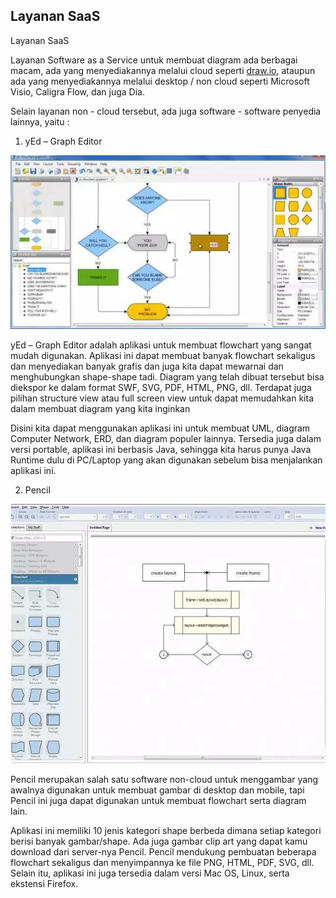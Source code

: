 ## Layanan SaaS

Layanan SaaS 

Layanan Software as a Service untuk membuat diagram ada berbagai macam, ada yang menyediakannya melalui cloud seperti [draw.io](https://draw.io), ataupun ada yang menyediakannya melalui desktop / non cloud seperti Microsoft Visio, Caligra Flow, dan juga Dia. 

Selain layanan non - cloud tersebut, ada juga software - software penyedia lainnya, yaitu :

1. yEd – Graph Editor

![yed-grapheditor](https://github.com/amharnh13/tekn-cloud-computing/blob/master/minggu-02/image/yed-grapheditor.png)

yEd – Graph Editor adalah aplikasi untuk membuat flowchart yang sangat mudah digunakan. Aplikasi ini dapat membuat banyak flowchart sekaligus dan menyediakan banyak grafis dan juga kita dapat mewarnai dan menghubungkan shape-shape tadi. Diagram yang telah dibuat tersebut bisa diekspor ke dalam format SWF, SVG, PDF, HTML, PNG, dll. Terdapat juga pilihan structure view atau full screen view untuk dapat memudahkan kita dalam membuat diagram yang kita inginkan

Disini kita dapat menggunakan aplikasi ini untuk membuat UML, diagram Computer Network, ERD, dan diagram populer lainnya. Tersedia juga dalam versi portable, aplikasi ini berbasis Java, sehingga kita harus punya Java Runtime dulu di PC/Laptop yang akan digunakan sebelum bisa menjalankan aplikasi ini.


2. Pencil

![pencil](https://github.com/amharnh13/tekn-cloud-computing/blob/master/minggu-02/image/pencil.png)

Pencil merupakan salah satu software non-cloud untuk menggambar yang awalnya digunakan untuk membuat gambar di desktop dan mobile, tapi Pencil ini juga dapat digunakan untuk membuat flowchart serta diagram lain.

Aplikasi ini memiliki 10 jenis kategori shape berbeda dimana setiap kategori berisi banyak gambar/shape. Ada juga gambar clip art yang dapat kamu download dari server-nya Pencil. Pencil mendukung pembuatan beberapa flowchart sekaligus dan menyimpannya ke file PNG, HTML, PDF, SVG, dll. Selain itu, aplikasi ini juga tersedia dalam versi Mac OS, Linux, serta ekstensi Firefox.

